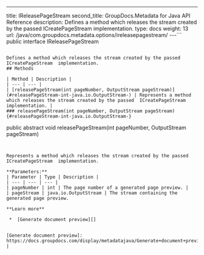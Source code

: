 ---
title: IReleasePageStream
second_title: GroupDocs.Metadata for Java API Reference
description: Defines a method which releases the stream created by the passed ICreatePageStream implementation.
type: docs
weight: 13
url: /java/com.groupdocs.metadata.options/ireleasepagestream/
---```
public interface IReleasePageStream
```

Defines a method which releases the stream created by the passed  ICreatePageStream  implementation.
## Methods

| Method | Description |
| --- | --- |
| [releasePageStream(int pageNumber, OutputStream pageStream)](#releasePageStream-int-java.io.OutputStream-) | Represents a method which releases the stream created by the passed  ICreatePageStream  implementation. |
### releasePageStream(int pageNumber, OutputStream pageStream) {#releasePageStream-int-java.io.OutputStream-}
```
public abstract void releasePageStream(int pageNumber, OutputStream pageStream)
```


Represents a method which releases the stream created by the passed  ICreatePageStream  implementation.

**Parameters:**
| Parameter | Type | Description |
| --- | --- | --- |
| pageNumber | int | The page number of a generated page preview. |
| pageStream | java.io.OutputStream | The stream containing the generated page preview.

**Learn more**

 *  [Generate document preview][]


[Generate document preview]: https://docs.groupdocs.com/display/metadatajava/Generate+document+preview |

